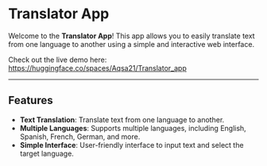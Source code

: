 # Translator App

Welcome to the **Translator App**! This app allows you to easily translate text from one language to another using a simple and interactive web interface.

Check out the live demo here: https://huggingface.co/spaces/Aqsa21/Translator_app

---

## Features

- **Text Translation**: Translate text from one language to another.
- **Multiple Languages**: Supports multiple languages, including English, Spanish, French, German, and more.
- **Simple Interface**: User-friendly interface to input text and select the target language.
